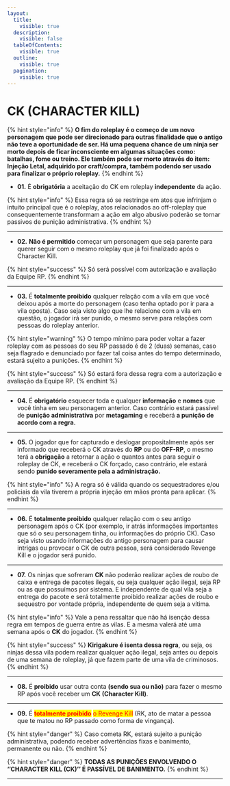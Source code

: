```yaml
---
layout:
  title:
    visible: true
  description:
    visible: false
  tableOfContents:
    visible: true
  outline:
    visible: true
  pagination:
    visible: true
---
```


# CK (CHARACTER KILL)

{% hint style="info" %}
**O fim do roleplay é o começo de um novo personagem que pode ser direcionado para outras finalidade que o antigo não teve a oportunidade de ser. Há uma pequena chance de um ninja ser morto depois de ficar inconsciente em algumas situações como: batalhas, fome ou treino. Ele também pode ser morto através do item: Injeção Letal, adquirido por craft/compra, também podendo ser usado para finalizar o próprio roleplay.**
{% endhint %}

* **01.** É **obrigatória** a aceitação do CK em roleplay **independente** da ação.

{% hint style="info" %}
Essa regra só se restringe em atos que infrinjam o intuito principal que é o roleplay, atos relacionados ao off-roleplay que consequentemente transformam a ação em algo abusivo poderão se tornar passivos de punição administrativa.
{% endhint %}

***

* **02.** **Não é permitido** começar um personagem que seja parente para querer seguir com o mesmo roleplay que já foi finalizado após o Character Kill.

{% hint style="success" %}
Só será possível com autorização e avaliação da Equipe RP.
{% endhint %}

***

* **03.** É **totalmente proibido** qualquer relação com a vila em que você deixou após a morte do personagem (caso tenha optado por ir para a vila oposta). Caso seja visto algo que lhe relacione com a vila em questão, o jogador irá ser punido, o mesmo serve para relações com pessoas do roleplay anterior.

{% hint style="warning" %}
O tempo mínimo para poder voltar a fazer roleplay com as pessoas do seu RP passado é de 2 (duas) semanas, caso seja flagrado e denunciado por fazer tal coisa antes do tempo determinado, estará sujeito a punições.
{% endhint %}

{% hint style="success" %}
Só estará fora dessa regra com a autorização e avaliação da Equipe RP.
{% endhint %}

***

* **04.** É **obrigatório** esquecer toda e qualquer **informação** e **nomes** que você tinha em seu personagem anterior. Caso contrário estará passível de **punição administrativa** por **metagaming** e receberá **a punição de acordo com a regra.**

***

* **05.** O jogador que for capturado e deslogar propositalmente após ser informado que receberá o CK através do **RP** ou do **OFF-RP**, o mesmo terá a **obrigação** a retornar a ação o quantos antes para seguir o roleplay de CK, e receberá o CK forçado, caso contrário, ele estará sendo **punido severamente pela a administração.**

{% hint style="info" %}
A regra só é válida quando os sequestradores e/ou policiais da vila tiverem a própria injeção em mãos pronta para aplicar.
{% endhint %}

***

* **06.** É **totalmente proibido** qualquer relação com o seu antigo personagem após o CK (por exemplo, ir atrás informações importantes que só o seu personagem tinha, ou informações do próprio CK). Caso seja visto usando informações do antigo personagem para causar intrigas ou provocar o CK de outra pessoa, será considerado Revenge Kill e o jogador será punido.

***

* **07.** Os ninjas que sofreram **CK** não poderão realizar ações de roubo de caixa e entrega de pacotes ilegais, ou seja qualquer ação ilegal, seja RP ou as que possuímos por sistema. E independente de qual vila seja a entrega do pacote e será totalmente proibido realizar ações de roubo e sequestro por vontade própria, independente de quem seja a vítima.

{% hint style="info" %}
Vale a pena ressaltar que não há isenção dessa regra em tempos de guerra entre as vilas. E a mesma valerá até uma semana após o **CK** do jogador.
{% endhint %}

{% hint style="success" %}
**Kirigakure é isenta dessa regra**, ou seja, os ninjas dessa vila podem realizar qualquer ação ilegal, seja antes ou depois de uma semana de roleplay, já que fazem parte de uma vila de criminosos.
{% endhint %}

***

* **08.** É **proibido** usar outra conta **(sendo sua ou não)** para fazer o mesmo RP após você receber um **CK (Character Kill)**.

***

* **09.** É <mark style="color:red;">**totalmente proibido**</mark> <mark style="color:red;"></mark><mark style="color:red;">o Revenge Kill</mark> (RK, ato de matar a pessoa que te matou no RP passado como forma de vingança).

{% hint style="danger" %}
Caso cometa RK, estará sujeito a punição administrativa, podendo receber advertências fixas e banimento, permanente ou não.
{% endhint %}

{% hint style="danger" %}
**TODAS AS PUNIÇÕES ENVOLVENDO O ‘’CHARACTER KILL (CK)’’ É PASSÍVEL DE BANIMENTO.**
{% endhint %}

***
